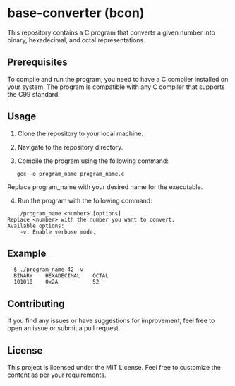 # base-converter (bcon)

This repository contains a C program that converts a given number into binary, hexadecimal, and octal representations.

## Prerequisites

To compile and run the program, you need to have a C compiler installed on your system. The program is compatible with any C compiler that supports the C99 standard.

## Usage

1. Clone the repository to your local machine.

2. Navigate to the repository directory.

3. Compile the program using the following command:

```shell
   gcc -o program_name program_name.c
```

Replace program_name with your desired name for the executable.

4. Run the program with the following command:

```shell
   ./program_name <number> [options]
Replace <number> with the number you want to convert.
Available options:
    -v: Enable verbose mode.
```

## Example

```shell
  $ ./program_name 42 -v
  BINARY    HEXADECIMAL    OCTAL
  101010    0x2A           52
```

## Contributing

If you find any issues or have suggestions for improvement, feel free to open an issue or submit a pull request.

## License

This project is licensed under the MIT License. Feel free to customize the content as per your requirements.

